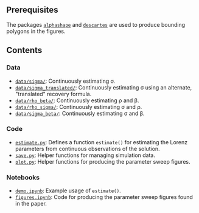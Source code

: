 
## Prerequisites
The packages [`alphashape`](https://pypi.org/project/alphashape/) and [`descartes`](https://pypi.org/project/descartes/) are used to produce bounding polygons in the figures.

## Contents
### Data
* [`data/sigma/`](https://github.com/unis-ing/lorenz-parameter-learning/tree/main/data/sigma): Continuously estimating σ.
* [`data/sigma_translated/`](https://github.com/unis-ing/lorenz-parameter-learning/tree/main/data/sigma_translated): Continuously estimating σ using an alternate, "translated" recovery formula.
* [`data/rho_beta/`](https://github.com/unis-ing/lorenz-parameter-learning/tree/main/data/rho_beta): Continuously estimating ρ and β.
* [`data/rho_sigma/`](https://github.com/unis-ing/lorenz-parameter-learning/tree/main/data/rho_sigma): Continuously estimating σ and ρ.
* [`data/sigma_beta/`](https://github.com/unis-ing/lorenz-parameter-learning/tree/main/data/sigma_beta): Continuously estimating σ and β.

### Code
* [`estimate.py`](https://github.com/unis-ing/lorenz_parameter_learning/blob/main/estimate.py): Defines a function `estimate()` for estimating the Lorenz parameters from continuous observations of the solution.
* [`save.py`](https://github.com/unis-ing/lorenz_parameter_learning/blob/main/save.py): Helper functions for managing simulation data.
* [`plot.py`](https://github.com/unis-ing/lorenz_parameter_learning/blob/main/plot.py): Helper functions for producing the parameter sweep figures.

### Notebooks
* [`demo.ipynb`](https://github.com/unis-ing/lorenz_parameter_learning/blob/main/demo.ipynb): Example usage of `estimate()`.
* [`figures.ipynb`](https://github.com/unis-ing/lorenz_parameter_learning/blob/main/figures.ipynb): Code for producing the parameter sweep figures found in the paper.
